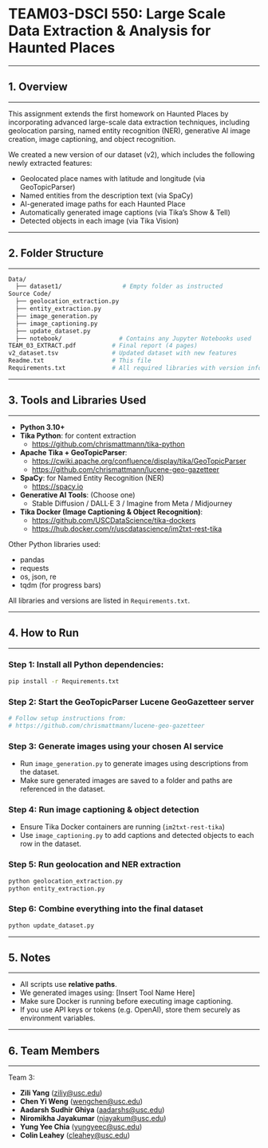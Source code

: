 # TEAM03-DSCI 550: Large Scale Data Extraction & Analysis for Haunted Places

------------------------------------------------------------
## 1. Overview
------------------------------------------------------------
This assignment extends the first homework on Haunted Places by incorporating advanced large-scale data extraction techniques, including geolocation parsing, named entity recognition (NER), generative AI image creation, image captioning, and object recognition.

We created a new version of our dataset (v2), which includes the following newly extracted features:
- Geolocated place names with latitude and longitude (via GeoTopicParser)
- Named entities from the description text (via SpaCy)
- AI-generated image paths for each Haunted Place
- Automatically generated image captions (via Tika’s Show & Tell)
- Detected objects in each image (via Tika Vision)

------------------------------------------------------------
## 2. Folder Structure
------------------------------------------------------------
```bash
Data/
  ├── dataset1/                 # Empty folder as instructed
Source Code/
  ├── geolocation_extraction.py
  ├── entity_extraction.py
  ├── image_generation.py
  ├── image_captioning.py
  ├── update_dataset.py
  ├── notebook/                # Contains any Jupyter Notebooks used
TEAM_03_EXTRACT.pdf          # Final report (4 pages)
v2_dataset.tsv               # Updated dataset with new features
Readme.txt                   # This file
Requirements.txt             # All required libraries with version info
```
------------------------------------------------------------
## 3. Tools and Libraries Used
------------------------------------------------------------

- **Python 3.10+**
- **Tika Python**: for content extraction
    - https://github.com/chrismattmann/tika-python
- **Apache Tika + GeoTopicParser**:
    - https://cwiki.apache.org/confluence/display/tika/GeoTopicParser
    - https://github.com/chrismattmann/lucene-geo-gazetteer
- **SpaCy**: for Named Entity Recognition (NER)
    - https://spacy.io
- **Generative AI Tools**: (Choose one)
    - Stable Diffusion / DALL·E 3 / Imagine from Meta / Midjourney
- **Tika Docker (Image Captioning & Object Recognition)**:
    - https://github.com/USCDataScience/tika-dockers
    - https://hub.docker.com/r/uscdatascience/im2txt-rest-tika

Other Python libraries used:
- pandas
- requests
- os, json, re
- tqdm (for progress bars)

All libraries and versions are listed in `Requirements.txt`.

------------------------------------------------------------
## 4. How to Run
------------------------------------------------------------

### **Step 1: Install all Python dependencies:**
```bash
pip install -r Requirements.txt
```

### **Step 2: Start the GeoTopicParser Lucene GeoGazetteer server**
```bash
# Follow setup instructions from:
# https://github.com/chrismattmann/lucene-geo-gazetteer
```

### **Step 3: Generate images using your chosen AI service**
- Run `image_generation.py` to generate images using descriptions from the dataset.
- Make sure generated images are saved to a folder and paths are referenced in the dataset.

### **Step 4: Run image captioning & object detection**
- Ensure Tika Docker containers are running (`im2txt-rest-tika`)
- Use `image_captioning.py` to add captions and detected objects to each row in the dataset.

### **Step 5: Run geolocation and NER extraction**
```bash
python geolocation_extraction.py
python entity_extraction.py
```

### **Step 6: Combine everything into the final dataset**
```bash
python update_dataset.py
```

------------------------------------------------------------
## 5. Notes
------------------------------------------------------------

- All scripts use **relative paths**.
- We generated images using: [Insert Tool Name Here]
- Make sure Docker is running before executing image captioning.
- If you use API keys or tokens (e.g. OpenAI), store them securely as environment variables.

------------------------------------------------------------
## 6. Team Members
------------------------------------------------------------

Team 3:
- **Zili Yang** ([ziliy@usc.edu](mailto:ziliy@usc.edu))
- **Chen Yi Weng** ([wengchen@usc.edu](mailto:wengchen@usc.edu))
- **Aadarsh Sudhir Ghiya** ([aadarshs@usc.edu](mailto:aadarshs@usc.edu))
- **Niromikha Jayakumar** ([njayakum@usc.edu](mailto:njayakum@usc.edu))
- **Yung Yee Chia** ([yungyeec@usc.edu](mailto:yungyeec@usc.edu))
- **Colin Leahey** ([cleahey@usc.edu](mailto:cleahey@usc.edu))


